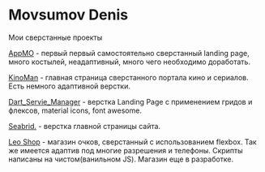 # Movsumov Denis
Мои сверстанные проекты

[AppMO](https://dmovsumov.github.io/appmo/ "AppMO") - первый первый самостоятельно сверстанный landing page, много костылей, неадаптивный, много чего необходимо доработать.

[KinoMan](https://dmovsumov.github.io/KinoMan/ "Kinoman") -  главная страница сверстанного портала кино и сериалов. Есть немного адаптивной верстки.

[Dart_Servie_Manager](https://dmovsumov.github.io/Dart_Service_Manager/ "Dart_Servie_Manager") - верстка Landing Page с применением гридов и флексов, material icons, font awesome.

[Seabrid.](https://dmovsumov.github.io/Seabrid/ "Seabrid.") - верстка главной страницы сайта.

[Leo Shop](https://dmovsumov.github.io/Leo%20SHop/ "Leo Shop") - магазин очков, сверстанный с использованием flexbox. Так же имеется адаптив под многие разрешения и телефоны. Скрипты написаны на чистом(ванильном JS). Магазин еще в разработке.
